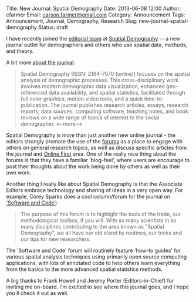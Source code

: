 Title: New Journal: Spatial Demography
Date: 2013-06-08 12:00
Author: cfarmer
Email: carson.farmer@gmail.com
Category: Announcement
Tags: Announcement, Journal, Demography, Research
Slug: new-journal-spatial-demography
Status: draft

I have recently joined the [editorial team][editors] at [Spatial Demography][spatial-demography]
-- a new journal outlet for demographers and others who use spatial data, 
methods, and theory. 

A bit more [about the journal][about]:
> Spatial Demography [ISSN: 2164-7070 (online)] focuses on the spatial analysis 
> of demographic processes. This cross-disciplinary work involves modern 
> demographic data visualization, enhanced geo-referenced data availability, and 
> spatial statistics, facilitated through full color graphics, motion video 
> tools, and a quick time-to-publication. The journal publishes research 
> articles, essays, research reports, data sources, computing software, teaching 
> notes, and book reviews on a wide range of topics of interest to the social 
> demographer.
<--more-->

Spatial Demography is more than just another new online journal - the editors 
strongly promote the use of the [forums][forums] as a place to engage with others on 
general research topics, as well as discuss specific articles from the journal 
and [Online First][online-first] area. One of the really nice thing about the forums 
is that they have a familiar 'blog-feel', where users are encourage to post 
their thoughts about the work being done by others as well as their own work. 

Another thing I really like about Spatial Demography is that the Associate 
Editors embrace technology and sharing of ideas in a very open way. For example, 
Corey Sparks does a cool column/forum for the journal on ['Software and Code'][software-code]:
> The purpose of this forum is to highlight the tools of the trade, our 
> methodological toolbox, if you will.  With so many scientists in so many 
> disciplines contributing to the area known as "Spatial Demography", we all 
> have our old stand by routines, our tricks and our tips for new researchers.

The 'Software and Code' forum will routinely feature 'how-to guides' for various 
spatial analysis techniques using primarily open source computing applications, 
with lots of annotated code to help others learn everything from the basics to 
the more advanced spatial statistics methods.

A big thanks to Frank Howell and Jeremy Porter (Editors-in-Chief) for inviting 
me on-board. I'm excited to see where this journal goes, and I hope *you'll* 
check it out as well.

[spatial-demography]: http://spatialdemography.org/
[editors]: http://spatialdemography.org/editors-2/editorial-board/
[online-first]: http://spatialdemography.org/?page_id=42
[forums]: http://spatialdemography.org/?page_id=669
[about]: http://spatialdemography.org/about/
[software-code]: http://spatialdemography.org/introduction-to-software-and-code-forum/
